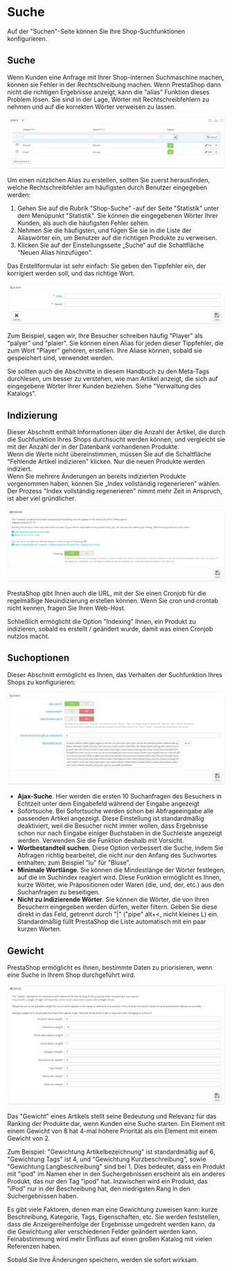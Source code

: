 # Suche

Auf der "Suchen"-Seite können Sie Ihre Shop-Suchfunktionen konfigurieren.

## Suche <a href="#suche-suche" id="suche-suche"></a>

Wenn Kunden eine Anfrage mit Ihrer Shop-internen Suchmaschine machen, können sie Fehler in der Rechtschreibung machen. Wenn PrestaShop dann nicht die richtigen Ergebnisse anzeigt, kann die "alias" Funktion dieses Problem lösen. Sie sind in der Lage, Wörter mit Rechtschreibfehlern zu nehmen und auf die korrekten Wörter verweisen zu lassen.

![](../../../.gitbook/assets/23789824.png)

Um einen nützlichen Alias zu erstellen, sollten Sie zuerst herausfinden, welche Rechtschreibfehler am häufigsten durch Benutzer eingegeben werden:

1. Gehen Sie auf die Rubrik "Shop-Suche" -auf der Seite "Statistik" unter dem Menüpunkt "Statistik". Sie können die eingegebenen Wörter Ihrer Kunden, als auch die häufigsten Fehler sehen.
2. Nehmen Sie die häufigsten, und fügen Sie sie in die Liste der Aliaswörter ein, um Benutzer auf die richtigen Produkte zu verweisen.
3. Klicken Sie auf der Einstellungsseite „Suche“ auf die Schaltfläche "Neuen Alias hinzufügen".

Das Erstellformular ist sehr einfach: Sie geben den Tippfehler ein, der korrigiert werden soll, und das richtige Wort.

![](../../../.gitbook/assets/23789826.png)

Zum Beispiel, sagen wir, Ihre Besucher schreiben häufig "Player" als "palyer" und "plaier". Sie können einen Alias für jeden dieser Tippfehler, die zum Wort "Player" gehören, erstellen. Ihre Aliase können, sobald sie gespeichert sind, verwendet werden.

Sie sollten auch die Abschnitte in diesem Handbuch zu den Meta-Tags durchlesen, um besser zu verstehen, wie man Artikel anzeigt, die sich auf eingegebene Wörter Ihrer Kunden beziehen. Siehe "Verwaltung des Katalogs".

## Indizierung <a href="#suche-indizierung" id="suche-indizierung"></a>

Dieser Abschnitt enthält Informationen über die Anzahl der Artikel, die durch die Suchfunktion Ihres Shops durchsucht werden können, und vergleicht sie mit der Anzahl der in der Datenbank vorhandenen Produkte.\
Wenn die Werte nicht übereinstimmen, müssen Sie auf die Schaltfläche "Fehlende Artikel indizieren" klicken. Nur die neuen Produkte werden indiziert.\
Wenn Sie mehrere Änderungen an bereits indizierten Produkte vorgenommen haben, können Sie „Index vollständig regenerieren“ wählen. Der Prozess "Index vollständig regenerieren" nimmt mehr Zeit in Anspruch, ist aber viel gründlicher.

![](../../../.gitbook/assets/30670867.png)

PrestaShop gibt Ihnen auch die URL, mit der Sie einen Cronjob für die regelmäßige Neuindizierung erstellen können. Wenn Sie cron und crontab nicht kennen, fragen Sie Ihren Web-Host.

Schließlich ermöglicht die Option "Indexing" Ihnen, ein Produkt zu indizieren, sobald es erstellt / geändert wurde, damit was einen Cronjob nutzlos macht.

## Suchoptionen <a href="#suche-suchoptionen" id="suche-suchoptionen"></a>

Dieser Abschnitt ermöglicht es Ihnen, das Verhalten der Suchfunktion Ihres Shops zu konfigurieren:

![](../../../.gitbook/assets/30670868.png)

* **Ajax-Suche**. Hier werden die ersten 10 Suchanfragen des Besuchers in Echtzeit unter dem Eingabefeld während der Eingabe angezeigt
* Sofortsuche. Bei Sofortsuche werden schon bei Abfrageeingabe alle passenden Artikel angezeigt. Diese Einstellung ist standardmäßig deaktiviert, weil die Besucher nicht immer wollen, dass Ergebnisse schon nur nach Eingabe einiger Buchstaben in die Suchleiste angezeigt werden. Verwenden Sie die Funktion deshalb mit Vorsicht.
* **Wortbestandteil suchen**. Diese Option verbessert die Suche, indem Sie Abfragen richtig bearbeitet, die nicht nur den Anfang des Suchwortes enthalten; zum Beispiel "lu" für "Bluse".
* **Minimale Wortlänge**. Sie können die Mindestlänge der Wörter festlegen, auf die im Suchindex reagiert wird. Diese Funktion ermöglicht es Ihnen, kurze Wörter, wie Präpositionen oder Waren (die, und, der, etc.) aus den Suchanfragen zu beseitigen.
* **Nicht zu indizierende Wörter**. Sie können die Wörter, die von Ihren Besuchern eingegeben werden dürfen, weiter filtern. Geben Sie diese direkt in das Feld, getrennt durch "|" ("pipe" alt+<, nicht kleines L) ein. Standardmäßig füllt PrestaShop die Liste automatisch mit ein paar kurzen Worten.

## Gewicht <a href="#suche-gewicht" id="suche-gewicht"></a>

PrestaShop ermöglicht es Ihnen, bestimmte Daten zu priorisieren, wenn eine Suche in Ihrem Shop durchgeführt wird.

![](../../../.gitbook/assets/23789832.png)

Das "Gewicht" eines Artikels stellt seine Bedeutung und Relevanz für das Ranking der Produkte dar, wenn Kunden eine Suche starten. Ein Element mit einem Gewicht von 8 hat 4-mal höhere Priorität als ein Element mit einem Gewicht von 2.

Zum Beispiel: "Gewichtung Artikelbezeichnung" ist standardmäßig auf 6, "Gewichtung Tags" ist 4, und "Gewichtung Kurzbeschreibung", sowie "Gewichtung Langbeschreibung" sind bei 1. Dies bedeutet, dass ein Produkt mit "ipod" im Namen eher in den Suchergebnissen erscheint als ein anderes Produkt, das nur den Tag "ipod" hat. Inzwischen wird ein Produkt, das "iPod" nur in der Beschreibung hat, den niedrigsten Rang in den Suchergebnissen haben.

Es gibt viele Faktoren, denen man eine Gewichtung zuweisen kann: kurze Beschreibung, Kategorie, Tags, Eigenschaften, etc. Sie werden feststellen, dass die Anzeigereihenfolge der Ergebnisse umgedreht werden kann, da die Gewichtung aller verschiedenen Felder geändert werden kann. Feinabstimmung wird mehr Einfluss auf einen großen Katalog mit vielen Referenzen haben.

Sobald Sie Ihre Änderungen speichern, werden sie sofort wirksam.
